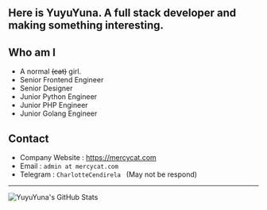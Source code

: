 Here is YuyuYuna. A full stack developer and making something interesting.
----
## Who am I
- A normal ~~(cat)~~ girl.
- Senior Frontend Engineer
- Senior Designer
- Junior Python Engineer
- Junior PHP Engineer
- Junior Golang Engineer

## Contact
- Company Website : https://mercycat.com
- Email : ``admin at mercycat.com``
- Telegram :  ``CharlotteCendirela `` (May not be respond)

----
<img align="center" src="https://github-readme-stats.vercel.app/api?username=YuyuYuna&show_icons=true&title_color=fa87b1&icon_color=fa87b1&text_color=CCC&bg_color=3C3F41" alt="YuyuYuna's GitHub Stats"/>
